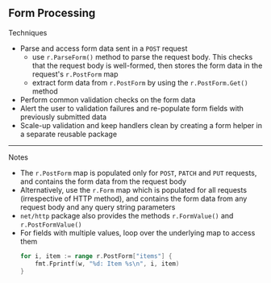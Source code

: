 ## Form Processing

Techniques
- Parse and access form data sent in a `POST` request
  - use `r.ParseForm()` method to parse the request body. This checks that the request body is well-formed, then stores the form data in the request's `r.PostForm` map
  - extract form data from `r.PostForm` by using the `r.PostForm.Get()` method
- Perform common validation checks on the form data
- Alert the user to validation failures and re-populate form fields with previously submitted data
- Scale-up validation and keep handlers clean by creating a form helper in a separate reusable package

---

Notes
- The `r.PostForm` map is populated only for `POST`, `PATCH` and `PUT` requests, and contains the form data from the request body
- Alternatively, use the `r.Form` map which is populated for all requests (irrespective of HTTP method), and contains the form data from any request body and any query string parameters
- `net/http` package also provides the methods `r.FormValue()` and `r.PostFormValue()`
- For fields with multiple values, loop over the underlying map to access them
    ```go
    for i, item := range r.PostForm["items"] {
        fmt.Fprintf(w, "%d: Item %s\n", i, item)
    }
    ```
